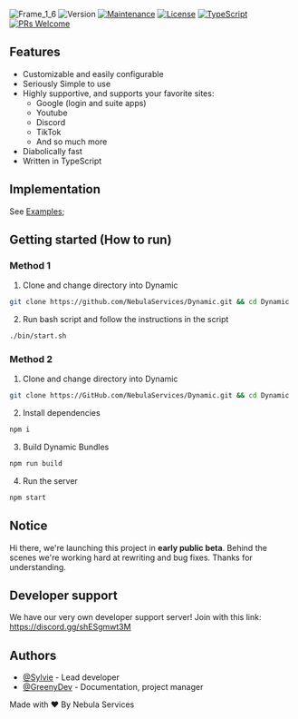 

![Frame_1_6](https://github.com/NebulaServices/Dynamic/assets/81369743/373dc333-ff38-46c7-90f7-bd34899a6807)
![Version](https://img.shields.io/badge/status-BETA-build) 
[![Maintenance](https://img.shields.io/badge/Maintained%3F-yes-green.svg)](https://GitHub.com/Naereen/StrapDown.js/graphs/commit-activity)
[![License](https://img.shields.io/github/license/NebulaServices/Dynamic.svg)](https://github.com/NebulaServices/Dynamic/blob/main/LICENSE)
[![TypeScript](https://badgen.net/badge/icon/typescript?icon=typescript&label)](https://typescriptlang.org)
[![PRs Welcome](https://img.shields.io/badge/PRs-welcome-brightgreen.svg?style=flat-square)](http://makeapullrequest.com)

## Features

- Customizable and easily configurable
- Seriously Simple to use
- Highly supportive, and supports your favorite sites:
    - Google (login and suite apps)
    - Youtube 
    - Discord
    - TikTok
    - And so much more
- Diabolically fast
- Written in TypeScript

## Implementation
See [Examples](https://github.com/NebulaServices/Dynamic/tree/main/examples);

## Getting started (How to run)

### Method 1

1. Clone and change directory into Dynamic
```bash
git clone https://github.com/NebulaServices/Dynamic.git && cd Dynamic
```

2. Run bash script and follow the instructions in the script
```bash
./bin/start.sh
```


### Method 2 

1. Clone and change directory into Dynamic
```bash
git clone https://GitHub.com/NebulaServices/Dynamic.git && cd Dynamic
```

2. Install dependencies
```bash
npm i 
```

3. Build Dynamic Bundles
```bash
npm run build
```

4. Run the server
```bash
npm start
```

## Notice 

Hi there, we're launching this project in **early public beta**. Behind the scenes we're working hard at rewriting and bug fixes. Thanks for understanding. 

## Developer support 
We have our very own developer support server! Join with this link: https://discord.gg/shESgmwt3M

## Authors

- [@Sylvie](https://www.github.com/Sylvie-TN) - Lead developer
- [@GreenyDev](https://github.com/GreenyDEV) - Documentation, project manager


Made with ❤️ By Nebula Services 

